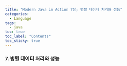 ```yaml
---
title: "Modern Java in Action 7장; 병렬 데이터 처리와 성능"
categories:
  - Language
tags:
  - java
toc: true
toc_label: "Contents"
toc_sticky: true
---
```


### 7. 병렬 데이터 처리와 성능

